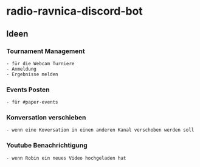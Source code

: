 # radio-ravnica-discord-bot

## Ideen

### Tournament Management
    - für die Webcam Turniere
    - Anmeldung
    - Ergebnisse melden

### Events Posten
    - für #paper-events

### Konversation verschieben
    - wenn eine Koversation in einen anderen Kanal verschoben werden soll

### Youtube Benachrichtigung
    - wenn Robin ein neues Video hochgeladen hat